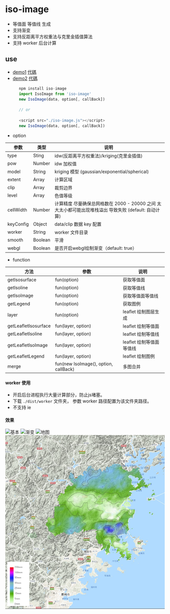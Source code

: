 # iso-image
 * 等值面 等值线 生成
 * 支持渐变
 * 支持反距离平方权重法与克里金插值算法
 * 支持 worker 后台计算

## use

 * [demo1](http://119.3.46.74:8999/iso-image/dist/map.html)        [代碼](./dist/map.html)
 * [demo2](http://119.3.46.74:8999/iso-image/dist/index.html)      [代碼](./dist/index.html)

``` js
      npm install iso-image
      import IsoImage from 'iso-image'
      new IsoImage(data, option[, callBack])

      // or 

      <script src="./iso-image.js"></script>
      new IsoImage(data, option[, callBack])
```

 * option

|参数|类型|说明|
|----|----|----|
|type|Sting|idw(反距离平方权重法)/kriging(克里金插值)|
|pow|Number|idw 加权值|
|model|String|kriging 模型 (gaussian/exponential/spherical)|
|extent|Array|计算区域|
|clip|Array|裁剪边界|
|level|Array|色值等级|
|cellWidth|Number|计算精度 尽量确保总网格数在 2000 - 20000 之间 太大太小都可能出现堆栈溢出 导致失败 (default: 自动计算)|
|keyConfig|Object|data/clip 数据 key 配置|
|worker|String|worker 文件目录|
|smooth|Boolean|平滑|
|webgl|Boolean|是否开启webgl绘制渐变（default: true）|

 * function

|方法|参数|说明|
|----|----|----|
|getIsosurface|fun(option)|获取等值面|
|getIsoline|fun(option)|获取等值线|
|getIsoImage|fun(option)|获取等值面等值线|
|getLegend|fun(option)|获取图例|
|layer|fun(option)|leaflet 绘制图层生成|
|getLeafletIsosurface|fun(layer, option)|leaflet 绘制等值面|
|getLeafletIsoline|fun(layer, option)|leaflet 绘制等值线|
|getLeafletIsoImage|fun(layer, option)|leaflet 绘制等值面等值线|
|getLeafletLegend|fun(layer, option)|leaflet 绘制图例|
|merge|fun(new IsoImage(), option, callBack)|多图合并|

#### worker 使用
 * 开启后台进程执行大量计算部分，防止js堵塞。
 * 下载 `./dist/worker` 文件夹， 参数 worker 路径配置为该文件夹路径。
 * 不支持 ie

#### 效果
![基本](./dist/image/image1.png)
![渐变](./dist/image/image2.png)
![地图](./dist/image/image3.png)
![地图](./dist/image/image4.png)
